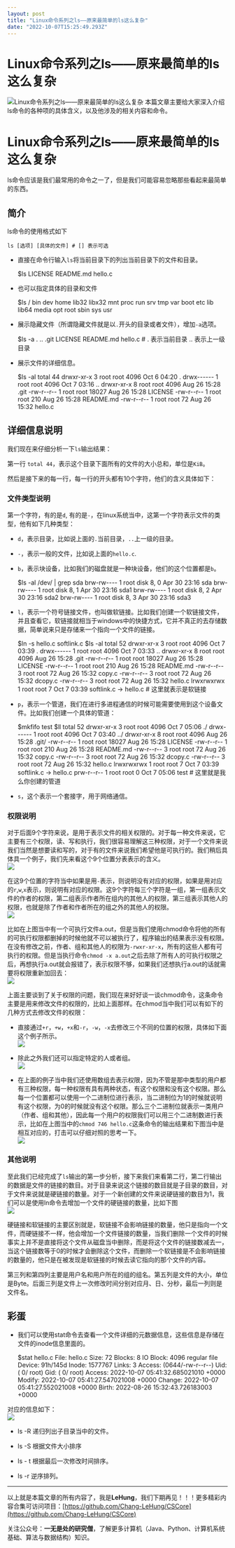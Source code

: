 ```yaml
---
layout: post
title: "Linux命令系列之ls——原来最简单的ls这么复杂"
date: "2022-10-07T15:25:49.293Z"
---
```

Linux命令系列之ls——原来最简单的ls这么复杂
==========================

![Linux命令系列之ls——原来最简单的ls这么复杂](https://img2022.cnblogs.com/blog/2519003/202210/2519003-20221007161249048-1065280655.png) 本篇文章主要给大家深入介绍ls命令的各种项的具体含义，以及他涉及的相关内容和命令。

Linux命令系列之ls——原来最简单的ls这么复杂
==========================

ls命令应该是我们最常用的命令之一了，但是我们可能容易忽略那些看起来最简单的东西。

简介
--

ls命令的使用格式如下

    ls [选项] [具体的文件] # [] 表示可选
    

*   直接在命令行输入`ls`将当前目录下的列出当前目录下的文件和目录。

    $ls
    LICENSE  README.md  hello.c
    

*   也可以指定具体的目录和文件

    $ls /
    bin   dev  home  lib32  libx32  mnt  proc  run   srv  tmp  var
    boot  etc  lib   lib64  media   opt  root  sbin  sys  usr
    

*   展示隐藏文件（所谓隐藏文件就是以`.`开头的目录或者文件），增加`-a`选项。

    $ls -a
    .  ..  .git  LICENSE  README.md  hello.c # . 表示当前目录 .. 表示上一级目录
    

*   展示文件的详细信息。

    $ls -al
    total 44
    drwxr-xr-x 3 root root  4096 Oct  6 04:20 .
    drwx------ 1 root root  4096 Oct  7 03:16 ..
    drwxr-xr-x 8 root root  4096 Aug 26 15:28 .git
    -rw-r--r-- 1 root root 18027 Aug 26 15:28 LICENSE
    -rw-r--r-- 1 root root   210 Aug 26 15:28 README.md
    -rw-r--r-- 1 root root    72 Aug 26 15:32 hello.c
    

详细信息说明
------

我们现在来仔细分析一下`ls`输出结果：

第一行 `total 44`，表示这个目录下面所有的文件的大小总和，单位是`KiB`。

然后是接下来的每一行，每一行的开头都有10个字符，他们的含义具体如下：

### 文件类型说明

第一个字符，有的是`d`, 有的是`-`，在linux系统当中，这第一个字符表示文件的类型，他有如下几种类型：

*   `d`，表示目录，比如说上面的`.`当前目录，`..`上一级的目录。
*   `-`，表示一般的文件，比如说上面的`hello.c`.
*   `b`，表示块设备，比如我们的磁盘就是一种块设备，他们的这个位置都是`b`。

    $ls -al /dev/ | grep sda
    brw-rw----  1 root disk      8,   0 Apr 30 23:16 sda
    brw-rw----  1 root disk      8,   1 Apr 30 23:16 sda1
    brw-rw----  1 root disk      8,   2 Apr 30 23:16 sda2
    brw-rw----  1 root disk      8,   3 Apr 30 23:16 sda3
    

*   `l`，表示一个符号链接文件，也叫做软链接。比如我们创建一个软链接文件，并且查看它，软链接就相当于windows中的快捷方式，它并不真正的去存储数据，简单说来只是存储来一个指向一个文件的链接。

    $ln -s hello.c softlink.c
    $ls -al
    total 52
    drwxr-xr-x 3 root root  4096 Oct  7 03:39 .
    drwx------ 1 root root  4096 Oct  7 03:33 ..
    drwxr-xr-x 8 root root  4096 Aug 26 15:28 .git
    -rw-r--r-- 1 root root 18027 Aug 26 15:28 LICENSE
    -rw-r--r-- 1 root root   210 Aug 26 15:28 README.md
    -rw-r--r-- 3 root root    72 Aug 26 15:32 copy.c
    -rw-r--r-- 3 root root    72 Aug 26 15:32 dcopy.c
    -rw-r--r-- 3 root root    72 Aug 26 15:32 hello.c
    lrwxrwxrwx 1 root root     7 Oct  7 03:39 softlink.c -> hello.c # 这里就表示是软链接
    

*   `p`，表示一个管道，我们在进行多进程通信的时候可能需要使用到这个设备文件。比如我们创建一个具体的管道：

    $mkfifo test
    $ll
    total 52
    drwxr-xr-x 3 root root  4096 Oct  7 05:06 ./
    drwx------ 1 root root  4096 Oct  7 03:40 ../
    drwxr-xr-x 8 root root  4096 Aug 26 15:28 .git/
    -rw-r--r-- 1 root root 18027 Aug 26 15:28 LICENSE
    -rw-r--r-- 1 root root   210 Aug 26 15:28 README.md
    -rw-r--r-- 3 root root    72 Aug 26 15:32 copy.c
    -rw-r--r-- 3 root root    72 Aug 26 15:32 dcopy.c
    -rw-r--r-- 3 root root    72 Aug 26 15:32 hello.c
    lrwxrwxrwx 1 root root     7 Oct  7 03:39 softlink.c -> hello.c
    prw-r--r-- 1 root root     0 Oct  7 05:06 test # 这里就是我么你创建的管道
    

*   `s`，这个表示一个套接字，用于网络通信。

### 权限说明

对于后面9个字符来说，是用于表示文件的相关权限的。对于每一种文件来说，它主要有三个权限，读、写和执行，我们很容易理解这三种权限，对于一个文件来说我们当然是想要读和写的，对于有的文件来说我们希望他是可执行的。我们稍后具体具一个例子，我们先来看这个9个位置分表表示的含义。  
![](https://img2022.cnblogs.com/blog/2519003/202210/2519003-20221007161547121-236255035.png)

在这9个位置的字符当中如果是用`-`表示，则说明没有对应的权限，如果是用对应的`r`,`w`,`x`表示，则说明有对应的权限。这9个字符每三个字符是一组，第一组表示文件的作者的权限，第二组表示作者所在组内的其他人的权限，第三组表示其他人的权限，也就是除了作者和作者所在的组之外的其他人的权限。  
![](https://img2022.cnblogs.com/blog/2519003/202210/2519003-20221007161554861-137597766.png)

比如在上图当中有一个可执行文件a.out，但是当我们使用chmod命令将他的所有的可执行权限都删掉的时候他就不可以被执行了，程序输出的结果表示没有权限。在没有修改之前，作者、组和其他人的权限为`-rwxr-xr-x`，所有的这些人都有可执行的权限。但是当执行命令`chmod -x a.out`之后去除了所有人的可执行权限之后，再想执行a.out就会报错了，表示权限不够，如果我们还想执行a.out的话就需要将权限重新加回去：  
![](https://img2022.cnblogs.com/blog/2519003/202210/2519003-20221007161603265-750677302.png)

上面主要谈到了关于权限的问题，我们现在来好好谈一谈chmod命令，这条命令主要是用来修改文件的权限的，比如上面那样。在chmod当中我们可以有如下的几种方式去修改文件的权限：

*   直接通过`+r`，`+w`，`+x`和`-r`，`-w`，`-x`去修改三个不同的位置的权限，具体如下面这个例子所示。  
    ![](https://img2022.cnblogs.com/blog/2519003/202210/2519003-20221007161611392-2013424871.png)
    
*   除此之外我们还可以指定特定的人或者组。  
    ![](https://img2022.cnblogs.com/blog/2519003/202210/2519003-20221007161622402-1045241463.png)
    
*   在上面的例子当中我们还使用数组去表示权限，因为不管是那中类型的用户都有三种权限，每一种权限有具有两种状态，有这个权限和没有这个权限。那么每一个位置都可以使用一个二进制位进行表示，当二进制位为1的时候就说明有这个权限，为0的时候就没有这个权限。那么三个二进制位就表示一类用户（作者、组和其他），因此每一个用户的权限我们可以用三个二进制数进行表示，比如在上图当中的`chmod 746 hello.c`这条命令的输出结果和下图当中是相互对应的，打击可以仔细对照的思考一下。  
    ![](https://img2022.cnblogs.com/blog/2519003/202210/2519003-20221007161634075-1108095084.png)
    

### 其他说明

至此我们已经完成了`ls`输出的第一步分析，接下来我们来看第二行，第二行输出的数据是文件的链接的数目。对于目录来说这个链接的数目就是子目录的数目，对于文件来说就是硬链接的数量。对于一个新创建的文件来说硬链接的数目为1，我们可以是使用ln命令去增加一个文件的硬链接的数量，比如下图  
![](https://img2022.cnblogs.com/blog/2519003/202210/2519003-20221007161753026-1028722963.png)

硬链接和软链接的主要区别就是，软链接不会影响链接的数量，他只是指向一个文件，而硬链接不一样，他会增加一个文件链接的数量，当我们删除一个文件的时候事实上并不是直接将这个文件从磁盘当中删除，而是将这个文件的链接数减去一，当这个链接数等于0的时候才会删除这个文件，而删除一个软链接是不会影响链接的数量的，他只是在被发现是软链接的时候去读它指向的那个文件的内容。

第三列和第四列主要是用户名和用户所在的组的组名。第五列是文件的大小，单位是Byte。后面三列是文件上一次修改时间分别对应月、日、分秒，最后一列则是文件名。

彩蛋
--

*   我们可以使用stat命令去查看一个文件详细的元数据信息，这些信息是存储在文件的inode信息里面的。

    $stat hello.c 
      File: hello.c
      Size: 72        	Blocks: 8          IO Block: 4096   regular file
    Device: 91h/145d	Inode: 1577767     Links: 3
    Access: (0644/-rw-r--r--)  Uid: (    0/    root)   Gid: (    0/    root)
    Access: 2022-10-07 05:41:32.685021010 +0000
    Modify: 2022-10-07 05:41:27.547021008 +0000
    Change: 2022-10-07 05:41:27.552021008 +0000
     Birth: 2022-08-26 15:32:43.726183003 +0000 
    

对应的信息如下：  
![](https://img2022.cnblogs.com/blog/2519003/202210/2519003-20221007161652193-602049175.png)

*   ls -R 递归列出子目录当中的文件。
    
*   ls -S 根据文件大小排序
    
*   ls - t 根据最后一次修改时间排序。
    
*   ls -r 逆序排列。
    

* * *

以上就是本篇文章的所有内容了，我是**LeHung**，我们下期再见！！！更多精彩内容合集可访问项目：[https://github.com/Chang-LeHung/CSCore](https://github.com/Chang-LeHung/CSCore)

关注公众号：**一无是处的研究僧**，了解更多计算机（Java、Python、计算机系统基础、算法与数据结构）知识。